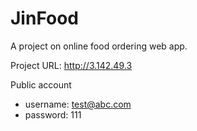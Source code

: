 # JinFood
A project on online food ordering web app.

Project URL: http://3.142.49.3

Public account
  - username: test@abc.com
  - password: 111
